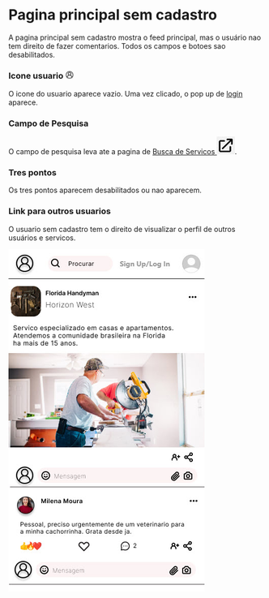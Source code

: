 # Pagina principal sem cadastro

A pagina principal sem cadastro mostra o feed principal, mas o usuário nao tem direito de fazer comentarios.
Todos os campos e botoes sao desabilitados.

### Icone usuario <img src="pictures/logo_usuario.jpg" alt="Placeholder Image" style="height: 1em; vertical-align: vertical-align;">

O icone do usuario aparece vazio. Uma vez clicado, o pop up de [login](../../../popups/login/login.md) aparece.


### Campo de Pesquisa

O campo de pesquisa leva ate a pagina de
[Busca de Servicos <img src="../../../pictures/external-link-icon.png" style="height: 7%; width:7%; vertical-align:vertical-align;">](../../busca_de_servicos/busca_de_servicos.md).

### Tres pontos

Os tres pontos aparecem desabilitados ou nao aparecem.

### Link para outros usuarios

O usuario sem cadastro tem o direito de visualizar o perfil de outros usuários e servicos.


![](pictures/usuario_sem_cadastro.jpg)



